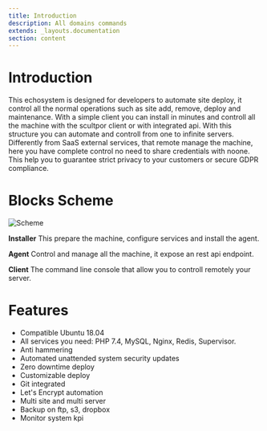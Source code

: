 ```yaml
---
title: Introduction
description: All domains commands
extends: _layouts.documentation
section: content
---
```


# Introduction
This echosystem is designed for developers to automate site deploy, it control all the normal operations such as site add, remove, deploy and maintenance. With a simple client you can install in minutes and controll all the machine with the scultpor client or with integrated api. With this structure you can automate and controll from one to infinite servers. Differently from SaaS external services, that remote manage the machine, here you have complete control no need to share credentials with noone. This help you to guarantee strict privacy to your customers or secure GDPR compliance.

# Blocks Scheme

![Scheme](/assets/img/scheme.png)

**Installer** This prepare the machine, configure services and install the agent.

**Agent** Control and manage all the machine, it expose an rest api endpoint.

**Client** The command line console that allow you to controll remotely your server.

# Features

- Compatible Ubuntu 18.04
- All services you need: PHP 7.4, MySQL, Nginx, Redis, Supervisor. 
- Anti hammering
- Automated unattended system security updates
- Zero downtime deploy
- Customizable deploy
- Git integrated
- Let's Encrypt automation
- Multi site and multi server
- Backup on ftp, s3, dropbox
- Monitor system kpi
